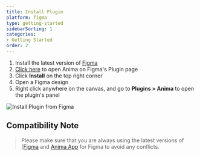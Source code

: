 ```yaml
---
title: Install Plugin
platform: figma
type: getting-started
sidebarSorting: 1
categories: 
- Getting Started
order: 2
---
```


1. Install the latest version of [Figma](https://www.figma.com/downloads/)
2. [Click here]() to open Anima on Figma's Plugin page
3. Click **Install** on the top right corner
4. Open a Figma design
5. Right click anywhere on the canvas, and go to **Plugins > Anima** to open the plugin's panel

![Install Plugin from Figma](https://p46.f4.n0.cdn.getcloudapp.com/items/ApuA98gm/Install%20plugin%20figma%402x.png?v=c2102af9bd1a7cb324dfdece340cfe86)



## Compatibility Note

>Please make sure that you are always using the latest versions of [[Figma](https://www.figma.com/downloads/) and [Anima App]() for Figma to avoid any conflicts.
